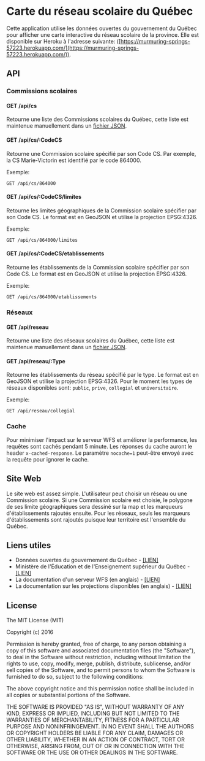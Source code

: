 Carte du réseau scolaire du Québec
=========

Cette application utilise les données ouvertes du gouvernement du Québec pour afficher une carte interactive du réseau scolaire de la province. Elle est disponible sur Heroku à l'adresse suivante: ([https://murmuring-springs-57223.herokuapp.com/](https://murmuring-springs-57223.herokuapp.com/)).

## API

### Commissions scolaires

#### GET /api/cs
Retourne une liste des Commissions scolaires du Québec, cette liste est maintenue manuellement dans un [fichier JSON](app/models/MELS_CS.json).

#### GET /api/cs/:CodeCS
Retourne une Commission scolaire spécifié par son Code CS. Par exemple, la CS Marie-Victorin est identifié par le code 864000.

Exemple:
```
GET /api/cs/864000
```

#### GET /api/cs/:CodeCS/limites
Retourne les limites géographiques de la Commission scolaire spécifier par son Code CS. Le format est en GeoJSON et utilise la projection EPSG:4326.

Exemple:
```
GET /api/cs/864000/limites
```

#### GET /api/cs/:CodeCS/etablissements
Retourne les établissements de la Commission scolaire spécifier par son Code CS. Le format est en GeoJSON et utilise la projection EPSG:4326.

Exemple:
```
GET /api/cs/864000/etablissements
```

### Réseaux

#### GET /api/reseau
Retourne une liste des réseaux scolaires du Québec, cette liste est maintenue manuellement dans un [fichier JSON](app/models/MELS_RESEAUX.json).

#### GET /api/reseau/:Type
Retourne les établissements du réseau spécifié par le type. Le format est en GeoJSON et utilise la projection EPSG:4326. Pour le moment les types de réseaux disponibles sont: ```public```, ```prive```, ```collegial``` et ```universitaire```.

Exemple:
```
GET /api/reseau/collegial
```

### Cache
Pour minimiser l'impact sur le serveur WFS et améliorer la performance, les requêtes sont cachés pendant 5 minute. Les réponses du cache auront le header ```x-cached-response```. Le paramètre ```nocache=1``` peut-être envoyé avec la requête pour ignorer le cache.

## Site Web
Le site web est assez simple. L'utilisateur peut choisir un réseau ou une Commission scolaire. Si une Commission scolaire est choisie, le polygone de ses limite géographiques sera dessiné sur la map et les marqueurs d'établissements rajoutés ensuite. Pour les réseaux, seuls les marqueurs d'établissements sont rajoutés puisque leur territoire est l'ensemble du Québec.

## Liens utiles

* Données ouvertes du gouvernement du Québec - [[LIEN]](https://www.donneesquebec.ca/fr/)
* Ministère de l'Éducation et de l'Enseignement supérieur du Québec - [[LIEN]](http://www.education.gouv.qc.ca/)
* La documentation d'un serveur WFS (en anglais) - [[LIEN]](http://docs.geoserver.org/stable/en/user/services/wfs/reference.html)
* La documentation sur les projections disponibles (en anglais) - [[LIEN]](http://spatialreference.org/)

## License
The MIT License (MIT)

Copyright (c) 2016

Permission is hereby granted, free of charge, to any person obtaining a copy of
this software and associated documentation files (the "Software"), to deal in
the Software without restriction, including without limitation the rights to
use, copy, modify, merge, publish, distribute, sublicense, and/or sell copies of
the Software, and to permit persons to whom the Software is furnished to do so,
subject to the following conditions:

The above copyright notice and this permission notice shall be included in all
copies or substantial portions of the Software.

THE SOFTWARE IS PROVIDED "AS IS", WITHOUT WARRANTY OF ANY KIND, EXPRESS OR
IMPLIED, INCLUDING BUT NOT LIMITED TO THE WARRANTIES OF MERCHANTABILITY, FITNESS
FOR A PARTICULAR PURPOSE AND NONINFRINGEMENT. IN NO EVENT SHALL THE AUTHORS OR
COPYRIGHT HOLDERS BE LIABLE FOR ANY CLAIM, DAMAGES OR OTHER LIABILITY, WHETHER
IN AN ACTION OF CONTRACT, TORT OR OTHERWISE, ARISING FROM, OUT OF OR IN
CONNECTION WITH THE SOFTWARE OR THE USE OR OTHER DEALINGS IN THE SOFTWARE.
